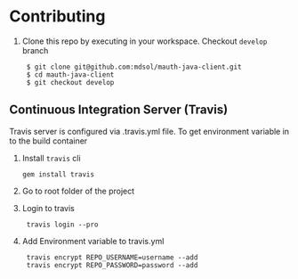 # Contributing

1. Clone this repo by executing in your workspace. Checkout `develop` branch
        
        $ git clone git@github.com:mdsol/mauth-java-client.git
        $ cd mauth-java-client
        $ git checkout develop


## Continuous Integration Server (Travis)
Travis server is configured via .travis.yml file.  To get environment variable in to the build container

1.  Install `travis` cli

        gem install travis

1. Go to root folder of the project

1. Login to travis

        travis login --pro

1. Add Environment variable to travis.yml

        travis encrypt REPO_USERNAME=username --add
        travis encrypt REPO_PASSWORD=password --add
